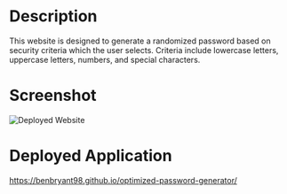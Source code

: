 # Description

This website is designed to generate a randomized password based on security criteria which the user selects. Criteria include lowercase letters, uppercase letters, numbers, and special characters.

# Screenshot

![Deployed Website](C:\Users\bbbgu\bootcamp\repos\optimized-password-generator\images\PasswordSite.PNG)

# Deployed Application

https://benbryant98.github.io/optimized-password-generator/
